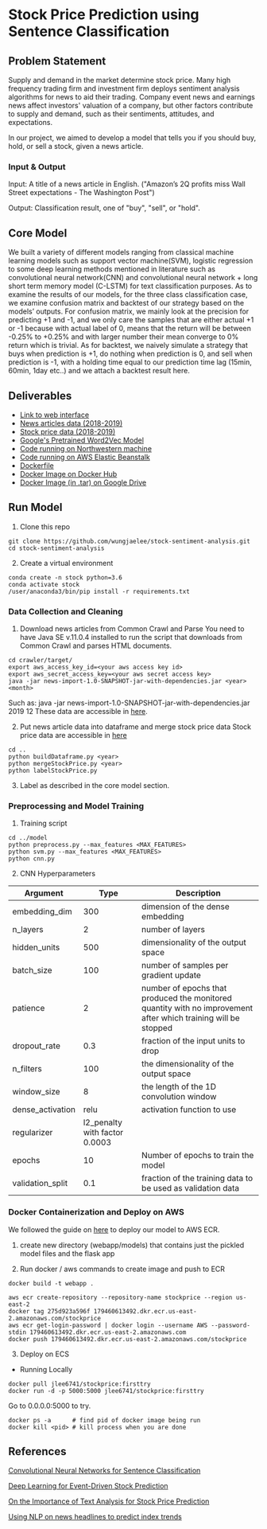 # Stock Price Prediction using Sentence Classification

## Problem Statement

Supply and demand in the market determine stock price. Many high frequency trading firm and investment firm deploys sentiment analysis algorithms for news to aid their trading. Company event news and earnings news affect investors' valuation of a company, but other factors contribute to supply and demand, such as their sentiments, attitudes, and expectations.

In our project, we aimed to develop a model that tells you if you should buy, hold, or sell a stock, given a news article.

### Input & Output

Input: A title of a news article in English. ("Amazon’s 2Q profits miss Wall Street expectations - The Washington Post")

Output: Classification result, one of "buy", "sell", or "hold".

## Core Model

We built a variety of different models ranging from classical machine learning models such as support vector machine(SVM), logistic regression to some deep learning methods mentioned in literature such as convolutional neural network(CNN) and convolutional neural network + long short term memory model (C-LSTM) for text classification purposes.
As to examine the results of our models, for the three class classification case, we examine
confusion matrix and backtest of our strategy based on the models’ outputs. For confusion matrix, we mainly look at the precision for predicting +1 and -1, and we only care the samples that are either actual +1 or -1 because with actual label of 0, means that the return will be between -0.25% to +0.25% and with larger number their mean converge to 0% return which is trivial. As for backtest, we naively simulate a strategy that buys when prediction is +1, do nothing when prediction is 0, and sell when prediction is -1, with a holding time equal to our prediction time lag (15min, 60min, 1day etc..) and we attach a backtest result here.

## Deliverables

- [Link to web interface](http://stockprice.us-east-2.elasticbeanstalk.com/)
- [News articles data (2018-2019)](https://drive.google.com/drive/folders/1Ld2C_N9ZJjwqVfdf9I8KjNENT52m7ff_?usp=sharing)
- [Stock price data (2018-2019)](https://drive.google.com/drive/folders/1Qv4c7VqtB9EDhakoLCJOCuFSj_Mzf2C4?usp=sharing)
- [Google's Pretrained Word2Vec Model](https://drive.google.com/file/d/0B7XkCwpI5KDYNlNUTTlSS21pQmM/edit)
- [Code running on Northwestern machine](https://github.com/jooseung2/stockpriceprediction/blob/master/commoncrawl/src/main/java/jooseung/lee/App.java)
- [Code running on AWS Elastic Beanstalk](https://github.com/jooseung2/stockpriceprediction/tree/master/webapp)
- [Dockerfile](https://github.com/jooseung2/stockpriceprediction/tree/master/webapp/Dockerfile)
- [Docker Image on Docker Hub](https://hub.docker.com/repository/docker/jlee6741/stockprice)
- [Docker Image (in .tar) on Google Drive](https://drive.google.com/file/d/1N2mE7gJfQkTpufFArW639hxWxR97h4uI/view?usp=sharing)

## Run Model

1. Clone this repo

```
git clone https://github.com/wungjaelee/stock-sentiment-analysis.git
cd stock-sentiment-analysis
```

2. Create a virtual environment

```
conda create -n stock python=3.6
conda activate stock
/user/anaconda3/bin/pip install -r requirements.txt
```

### Data Collection and Cleaning

1. Download news articles from Common Crawl and Parse
   You need to have Java SE v.11.0.4 installed to run the script that downloads from Common Crawl and parses HTML documents.

```
cd crawler/target/
export aws_access_key_id=<your aws access key id>
export aws_secret_access_key=<your aws secret access key>
java -jar news-import-1.0-SNAPSHOT-jar-with-dependencies.jar <year> <month>
```

Such as: java -jar news-import-1.0-SNAPSHOT-jar-with-dependencies.jar 2019 12
These data are accessible in [here](https://drive.google.com/drive/folders/1Ld2C_N9ZJjwqVfdf9I8KjNENT52m7ff_?usp=sharing).

2. Put news article data into dataframe and merge stock price data
   Stock price data are accessible in [here](https://drive.google.com/drive/folders/1Qv4c7VqtB9EDhakoLCJOCuFSj_Mzf2C4?usp=sharing)

```
cd ..
python buildDataframe.py <year>
python mergeStockPrice.py <year>
python labelStockPrice.py
```

3. Label as described in the core model section.

### Preprocessing and Model Training

1. Training script

```
cd ../model
python preprocess.py --max_features <MAX_FEATURES>
python svm.py --max_features <MAX_FEATURES>
python cnn.py
```

2. CNN Hyperparameters

| Argument         | Type                          | Description                                                                                                    |
| ---------------- | ----------------------------- | -------------------------------------------------------------------------------------------------------------- |
| embedding_dim    | 300                           | dimension of the dense embedding                                                                               |
| n_layers         | 2                             | number of layers                                                                                               |
| hidden_units     | 500                           | dimensionality of the output space                                                                             |
| batch_size       | 100                           | number of samples per gradient update                                                                          |
| patience         | 2                             | number of epochs that produced the monitored quantity with no improvement after which training will be stopped |
| dropout_rate     | 0.3                           | fraction of the input units to drop                                                                            |
| n_filters        | 100                           | the dimensionality of the output space                                                                         |
| window_size      | 8                             | the length of the 1D convolution window                                                                        |
| dense_activation | relu                          | activation function to use                                                                                     |
| regularizer      | l2_penalty with factor 0.0003 |                                                                                                                |
| epochs           | 10                            | Number of epochs to train the model                                                                            |
| validation_split | 0.1                           | fraction of the training data to be used as validation data                                                    |

### Docker Containerization and Deploy on AWS

We followed the guide on [here](https://linuxacademy.com/blog/linux-academy/deploying-a-containerized-flask-application-with-aws-ecs-and-docker/) to deploy our model to AWS ECR.

1. create new directory (webapp/models) that contains just the pickled model files and the flask app

2. Run docker / aws commands to create image and push to ECR

```
docker build -t webapp .

aws ecr create-repository --repository-name stockprice --region us-east-2
docker tag 275d923a596f 179460613492.dkr.ecr.us-east-2.amazonaws.com/stockprice
aws ecr get-login-password | docker login --username AWS --password-stdin 179460613492.dkr.ecr.us-east-2.amazonaws.com
docker push 179460613492.dkr.ecr.us-east-2.amazonaws.com/stockprice
```

3. Deploy on ECS

- Running Locally

```
docker pull jlee6741/stockprice:firsttry
docker run -d -p 5000:5000 jlee6741/stockprice:firsttry
```

Go to 0.0.0.0:5000 to try.

```
docker ps -a      # find pid of docker image being run
docker kill <pid> # kill process when you are done
```

## References

[Convolutional Neural Networks for Sentence Classification](https://arxiv.org/pdf/1408.5882.pdf)

[Deep Learning for Event-Driven Stock Prediction](https://www.aaai.org/ocs/index.php/IJCAI/IJCAI15/paper/viewFile/11031/10986)

[On the Importance of Text Analysis for Stock Price Prediction](https://nlp.stanford.edu/pubs/lrec2014-stock.pdf)

[Using NLP on news headlines to predict index trends](https://arxiv.org/pdf/1806.09533.pdf)
